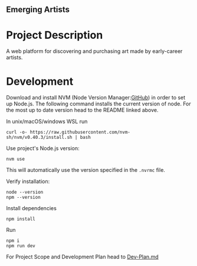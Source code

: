 ## Emerging Artists

# Project Description

A web platform for discovering and purchasing art made by early-career artists.

# Development 

Download and install NVM (Node Version Manager:[GitHub](https://github.com/nvm-sh/nvm?tab=readme-ov-file)) in order to set up Node.js. The following command installs the current version of node. For the most up to date version head to the README linked above.

In unix/macOS/windows WSL run
       
```shell 
curl -o- https://raw.githubusercontent.com/nvm-sh/nvm/v0.40.3/install.sh | bash
```

Use project's Node.js version:

```shell
nvm use
```

This will automatically use the version specified in the `.nvrmc` file.

Verify installation: 

```shell
node --version
npm --version
```

Install dependencies

```shell
npm install
```
Run 

```shell
npm i
npm run dev
```

For Project Scope and Development Plan head to [Dev-Plan.md](https://github.com/francograaff/emerging-artists/blob/main/Dev-Plan.md)


